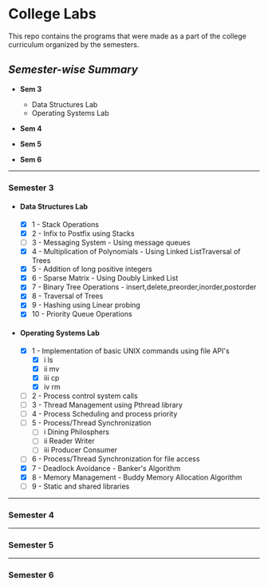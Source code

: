 # College Labs

This repo contains the programs that were made as a part of the college curriculum organized by the semesters.

## *Semester-wise Summary*
- **Sem 3** 
  * Data Structures Lab
  * Operating Systems Lab
- **Sem 4**

- **Sem 5**

- **Sem 6**

---------------------------------------------------------------------------------------------------------------------------

### Semester 3

- #### Data Structures Lab
  - [X] 1 - Stack Operations
  - [X] 2 - Infix to Postfix using Stacks
  - [ ] 3 - Messaging System - Using message queues
  - [X] 4 - Multiplication of Polynomials - Using Linked ListTraversal of Trees
  - [X] 5 - Addition of long positive integers
  - [X] 6 - Sparse Matrix - Using Doubly Linked List
  - [X] 7 - Binary Tree Operations - insert,delete,preorder,inorder,postorder
  - [X] 8 - Traversal of Trees
  - [X] 9 - Hashing using Linear probing
  - [X] 10 - Priority Queue Operations

- #### Operating Systems Lab

  - [X] 1 - Implementation of basic UNIX commands using file API's
     - [X] i   ls
     - [X] ii  mv
     - [X] iii cp
     - [X] iv  rm
  - [ ] 2 - Process control system calls
  - [ ] 3 - Thread Management using Pthread library
  - [ ] 4 - Process Scheduling and process priority
  - [ ] 5 - Process/Thread Synchronization
     - [ ] i   Dining Philosphers
     - [ ] ii  Reader Writer
     - [ ] iii Producer Consumer
  - [ ] 6 - Process/Thread Synchronization for file access
  - [X] 7 - Deadlock Avoidance - Banker's Algorithm
  - [X] 8 - Memory Management - Buddy Memory Allocation Algorithm
  - [ ] 9 - Static and shared libraries

---------------------------------------------------------------------------------------------------------------------------

### Semester 4

---------------------------------------------------------------------------------------------------------------------------

### Semester 5
  
---------------------------------------------------------------------------------------------------------------------------  

### Semester 6
